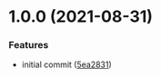 # 1.0.0 (2021-08-31)


### Features

* initial commit ([5ea2831](https://github.com/gmukul01/sum/commit/5ea2831a738aebdeabbe789d42632f4e9b27097f))
